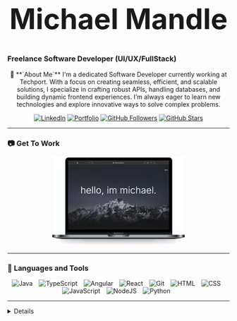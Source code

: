 <p align="center">
   <h1 style="font-size: 4rem; font-weight: bold; text-align: center;">Michael Mandle</h1>
   <h3>Freelance Software Developer (UI/UX/FullStack)</h3>
</p>

<p align="center">
   🎯 **`About Me`**  
   I'm a dedicated Software Developer currently working at Techport. With a focus on creating seamless, efficient, and scalable solutions, I specialize in crafting robust APIs, handling databases, and building dynamic frontend experiences. I’m always eager to learn new technologies and explore innovative ways to solve complex problems.
</p>

<p align="center">
   <a href="https://www.linkedin.com/in/michael-mandle-2b04751b4">
      <img alt="LinkedIn" title="Follow me on LinkedIn" src="https://custom-icon-badges.demolab.com/badge/-LinkedIn-blue?style=for-the-badge&logo=linkedin&logoColor=white&labelColor=0077B5"/></a>
   <a href="https://michaelmandle.com">
      <img alt="Portfolio" title="Get To Work" src="https://custom-icon-badges.demolab.com/badge/-Portfolio-orange?style=for-the-badge&logo=web&logoColor=white&labelColor=E94E32"/></a>
   <a href="https://github.com/mmandle?tab=followers">
      <img alt="GitHub Followers" title="Follow me on GitHub" src="https://custom-icon-badges.demolab.com/github/followers/mmandle?color=236ad3&labelColor=1155ba&style=for-the-badge&logo=person-add&label=Follow&logoColor=white"/></a>
   <a href="https://github.com/mmandle?tab=repositories&sort=stargazers">
      <img alt="GitHub Stars" title="Total Stars on GitHub" src="https://custom-icon-badges.demolab.com/github/stars/mmandle?color=55960c&style=for-the-badge&labelColor=488207&logo=star"/></a>
</p>

---

### 📷 **Get To Work**  
<p align="center">
   <a href="https://michaelmandle.com">
      <img src="./screenshot.png" alt="Get to Work - Visit My Website" width="300px" />
   </a>
</p>

---

### 🧰 **Languages and Tools**

<p align="center">
   <img alt="Java" width="30px" style="padding-right:10px;" src="https://cdn.jsdelivr.net/gh/devicons/devicon/icons/java/java-original.svg"/>
   <img alt="TypeScript" width="30px" style="padding-right:10px;" src="https://cdn.jsdelivr.net/gh/devicons/devicon/icons/typescript/typescript-plain.svg" />
   <img alt="Angular" width="30px" style="padding-right:10px;" src="https://cdn.jsdelivr.net/gh/devicons/devicon/icons/angularjs/angularjs-plain.svg" />
   <img alt="React" width="30px" style="padding-right:10px;" src="https://cdn.jsdelivr.net/gh/devicons/devicon@latest/icons/react/react-original.svg" />      
   <img alt="Git" width="30px" style="padding-right:10px;" src="https://cdn.jsdelivr.net/gh/devicons/devicon/icons/git/git-original.svg" />
   <img alt="HTML" width="30px" style="padding-right:10px;" src="https://cdn.jsdelivr.net/gh/devicons/devicon/icons/html5/html5-plain.svg" />
   <img alt="CSS" width="30px" style="padding-right:10px;" src="https://cdn.jsdelivr.net/gh/devicons/devicon/icons/css3/css3-plain.svg" />
   <img alt="JavaScript" width="30px" style="padding-right:10px;" src="https://cdn.jsdelivr.net/gh/devicons/devicon/icons/javascript/javascript-plain.svg" />
   <img alt="NodeJS" width="30px" style="padding-right:10px;" src="https://cdn.jsdelivr.net/gh/devicons/devicon/icons/nodejs/nodejs-original.svg" />
   <img alt="Python" width="30px" style="padding-right:10px;" src="https://cdn.jsdelivr.net/gh/devicons/devicon/icons/python/python-plain.svg" />   
</p>

---
<details>
### 📊 **GitHub Stats**
   <p align="center">
      <img alt="GitHub Stats" src="https://github-readme-stats.vercel.app/api?username=mmandle&show_icons=true&theme=radical" />
      <img alt="Top Languages" src="https://github-readme-stats.vercel.app/api/top-langs/?username=mmandle&layout=compact&theme=radical" />
   </p>
</details>
